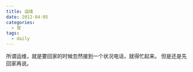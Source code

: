 ```yaml
---
title: 运维
date: 2012-04-05
categories:
  - 常
tags:
  - daily
---
```


所谓运维，就是要回家的时候忽然接到一个状况电话，就得忙起来。 但是还是先回家再说。
